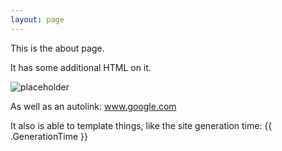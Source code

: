 ```yaml
---
layout: page
---
```


This is the about page.

<p>It has some additional HTML on it.</p>

<img src="https://via.placeholder.com/350x150" alt="placeholder"/>

As well as an autolink: www.google.com

It also is able to template things, like the site generation time: {{ .GenerationTime }}